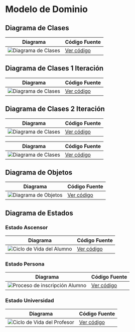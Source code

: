

# Modelo de Dominio

## Diagrama de Clases 
| Diagrama | Código Fuente |
|----------|---------------|
| ![Diagrama de Clases](images/MdD/DdC/DdC.svg)| [Ver código](modelosUML/MdD/DdC/DdC.puml) |

## Diagrama de Clases 1 Iteración
| Diagrama | Código Fuente |
|----------|---------------|
| ![Diagrama de Clases](images/MdD/DdC/DdC_1Iteracion.svg)| [Ver código](modelosUML/MdD/DdC/DdC_1Iteracion.puml) |

## Diagrama de Clases 2 Iteración
| Diagrama                                                   | Código Fuente                                          |
|------------------------------------------------------------|--------------------------------------------------------|
| ![Diagrama de Clases](images/MdD/DdC/DdC_2Iteracion_2.svg) | [Ver código](modelosUML/MdD/DdC/DdC_2Iteracion_2.puml) |

| Diagrama                                                 | Código Fuente                                        |
|----------------------------------------------------------|------------------------------------------------------|
| ![Diagrama de Clases](images/MdD/DdC/DdC_2Iteracion.svg) | [Ver código](modelosUML/MdD/DdC/DdC_2Iteracion.puml) |

## Diagrama de Objetos 
| Diagrama | Código Fuente |
|----------|---------------|
| ![Diagrama de Objetos](images/MdD/DdO/DdO.svg)| [Ver código](modelosUML/MdD/DdO/DdO.puml) |

## Diagrama de Estados 

### Estado Ascensor
| Diagrama | Código Fuente |
|----------|---------------|
| ![Ciclo de Vida del Alumno](images/MdD/DdE/DdE_Ascensor.svg)| [Ver código](modelosUML/MdD/DdE/DdE_Ascensor.puml) |

### Estado Persona
| Diagrama | Código Fuente |
|----------|---------------|
| ![Proceso de inscripción Alumno](images/MdD/DdE/DdE_Persona.svg)| [Ver código](modelosUML/MdD/DdE/DdE_Persona.puml) |

### Estado Universidad
| Diagrama | Código Fuente |
|----------|---------------|
| ![Ciclo de Vida del Profesor](images/MdD/DdE/DdE_Universidad.svg)| [Ver código](modelosUML/MdD/DdE/DdE_Universidad.puml) |

